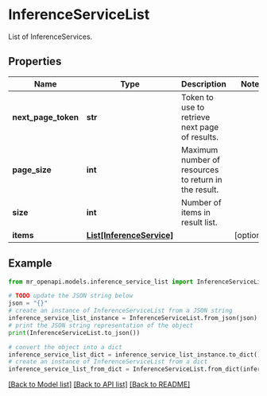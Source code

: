 # InferenceServiceList

List of InferenceServices.

## Properties

Name | Type | Description | Notes
------------ | ------------- | ------------- | -------------
**next_page_token** | **str** | Token to use to retrieve next page of results. | 
**page_size** | **int** | Maximum number of resources to return in the result. | 
**size** | **int** | Number of items in result list. | 
**items** | [**List[InferenceService]**](InferenceService.md) |  | [optional] 

## Example

```python
from mr_openapi.models.inference_service_list import InferenceServiceList

# TODO update the JSON string below
json = "{}"
# create an instance of InferenceServiceList from a JSON string
inference_service_list_instance = InferenceServiceList.from_json(json)
# print the JSON string representation of the object
print(InferenceServiceList.to_json())

# convert the object into a dict
inference_service_list_dict = inference_service_list_instance.to_dict()
# create an instance of InferenceServiceList from a dict
inference_service_list_from_dict = InferenceServiceList.from_dict(inference_service_list_dict)
```
[[Back to Model list]](../README.md#documentation-for-models) [[Back to API list]](../README.md#documentation-for-api-endpoints) [[Back to README]](../README.md)


